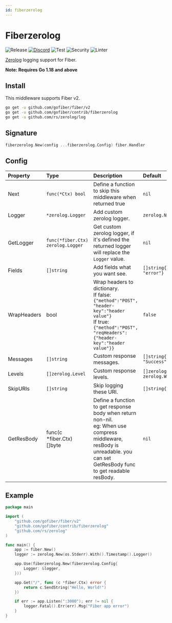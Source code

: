 ```yaml
---
id: fiberzerolog
---
```


# Fiberzerolog

![Release](https://img.shields.io/github/v/tag/gofiber/contrib?filter=fiberzerolog*)
[![Discord](https://img.shields.io/discord/704680098577514527?style=flat&label=%F0%9F%92%AC%20discord&color=00ACD7)](https://gofiber.io/discord)
![Test](https://github.com/gofiber/contrib/workflows/Tests/badge.svg)
![Security](https://github.com/gofiber/contrib/workflows/Security/badge.svg)
![Linter](https://github.com/gofiber/contrib/workflows/Linter/badge.svg)

[Zerolog](https://zerolog.io/) logging support for Fiber.

**Note: Requires Go 1.18 and above**

## Install

This middleware supports Fiber v2.

```sh
go get -u github.com/gofiber/fiber/v2
go get -u github.com/gofiber/contrib/fiberzerolog
go get -u github.com/rs/zerolog/log
```

## Signature

```go
fiberzerolog.New(config ...fiberzerolog.Config) fiber.Handler
```

## Config

| Property      | Type                           | Description                                                                                                                                                                   | Default                                                                     |
|:--------------|:-------------------------------|:------------------------------------------------------------------------------------------------------------------------------------------------------------------------------|:----------------------------------------------------------------------------|
| Next          | `func(*Ctx) bool`              | Define a function to skip this middleware when returned true                                                                                                                  | `nil`                                                                       |
| Logger        | `*zerolog.Logger`               | Add custom zerolog logger.                                                                                                                                                        | `zerolog.New(os.Stderr).With().Timestamp().Logger()`                                                      |
| GetLogger        | `func(*fiber.Ctx) zerolog.Logger`           | Get custom zerolog logger, if it's defined the returned logger will replace the `Logger` value.   | `nil`                                                      |
| Fields        | `[]string`                     | Add fields what you want see.                                                                                                                                                 | `[]string{"latency", "status", "method", "url", "error"}`                            |
| WrapHeaders   | bool                           | Wrap headers to dictionary.<br />If false: `{"method":"POST", "header-key":"header value"}`<br>If true: `{"method":"POST", "reqHeaders": {"header-key":"header value"}}`  | `false` |
| Messages      | `[]string`                     | Custom response messages.                                                                                                                                                     | `[]string{"Server error", "Client error", "Success"}`                       |
| Levels        | `[]zerolog.Level`              | Custom response levels.                                                                                                                                                       | `[]zerolog.Level{zerolog.ErrorLevel, zerolog.WarnLevel, zerolog.InfoLevel}` |
| SkipURIs      | `[]string`                     | Skip logging these URI.                                                                                                                                                       | `[]string{}`                                                                |
| GetResBody    | func(c *fiber.Ctx) []byte      | Define a function to get response body when return non-nil.<br />eg: When use compress middleware, resBody is unreadable. you can set GetResBody func to get readable resBody.  | `nil` |
## Example

```go
package main

import (
    "github.com/gofiber/fiber/v2"
    "github.com/gofiber/contrib/fiberzerolog"
    "github.com/rs/zerolog"
)

func main() {
    app := fiber.New()
    logger := zerolog.New(os.Stderr).With().Timestamp().Logger()

    app.Use(fiberzerolog.New(fiberzerolog.Config{
        Logger: &logger,
    }))

    app.Get("/", func (c *fiber.Ctx) error {
        return c.SendString("Hello, World!")
    })

    if err := app.Listen(":3000"); err != nil {
        logger.Fatal().Err(err).Msg("Fiber app error")
    }
}
```
